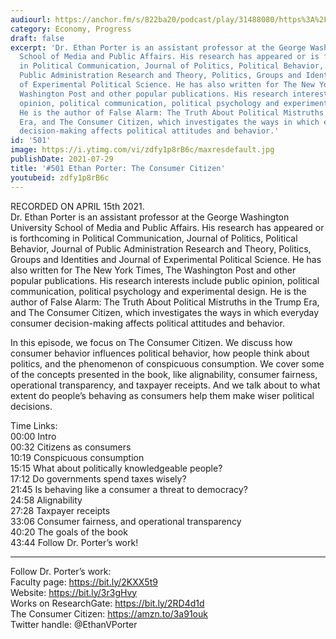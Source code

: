 ```yaml
---
audiourl: https://anchor.fm/s/822ba20/podcast/play/31488080/https%3A%2F%2Fd3ctxlq1ktw2nl.cloudfront.net%2Fstaging%2F2021-3-15%2Fdf5bf554-c6cc-a2a3-7f67-b3f5276512f2.m4a
category: Economy, Progress
draft: false
excerpt: 'Dr. Ethan Porter is an assistant professor at the George Washington University
  School of Media and Public Affairs. His research has appeared or is forthcoming
  in Political Communication, Journal of Politics, Political Behavior, Journal of
  Public Administration Research and Theory, Politics, Groups and Identities and Journal
  of Experimental Political Science. He has also written for The New York Times, The
  Washington Post and other popular publications. His research interests include public
  opinion, political communication, political psychology and experimental design.
  He is the author of False Alarm: The Truth About Political Mistruths in the Trump
  Era, and The Consumer Citizen, which investigates the ways in which everyday consumer
  decision-making affects political attitudes and behavior.'
id: '501'
image: https://i.ytimg.com/vi/zdfy1p8rB6c/maxresdefault.jpg
publishDate: 2021-07-29
title: '#501 Ethan Porter: The Consumer Citizen'
youtubeid: zdfy1p8rB6c
---
```

<div class="timelinks">

RECORDED ON APRIL 15th 2021.  
Dr. Ethan Porter is an assistant professor at the George Washington University School of Media and Public Affairs. His research has appeared or is forthcoming in Political Communication, Journal of Politics, Political Behavior, Journal of Public Administration Research and Theory, Politics, Groups and Identities and Journal of Experimental Political Science. He has also written for The New York Times, The Washington Post and other popular publications. His research interests include public opinion, political communication, political psychology and experimental design. He is the author of False Alarm: The Truth About Political Mistruths in the Trump Era, and The Consumer Citizen, which investigates the ways in which everyday consumer decision-making affects political attitudes and behavior.

In this episode, we focus on The Consumer Citizen. We discuss how consumer behavior influences political behavior, how people think about politics, and the phenomenon of conspicuous consumption. We cover some of the concepts presented in the book, like alignability, consumer fairness, operational transparency, and taxpayer receipts. And we talk about to what extent do people’s behaving as consumers help them make wiser political decisions.

Time Links:  
<time>00:00</time> Intro  
<time>00:32</time> Citizens as consumers  
<time>10:19</time> Conspicuous consumption  
<time>15:15</time> What about politically knowledgeable people?  
<time>17:12</time> Do governments spend taxes wisely?  
<time>21:45</time> Is behaving like a consumer a threat to democracy?  
<time>24:58</time> Alignability  
<time>27:28</time> Taxpayer receipts  
<time>33:06</time> Consumer fairness, and operational transparency  
<time>40:20</time> The goals of the book  
<time>43:44</time> Follow Dr. Porter’s work!

---

Follow Dr. Porter’s work:  
Faculty page: https://bit.ly/2KXX5t9  
Website: https://bit.ly/3r3gHvy  
Works on ResearchGate: https://bit.ly/2RD4d1d  
The Consumer Citizen: https://amzn.to/3a91ouk  
Twitter handle: @EthanVPorter
</div>

